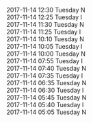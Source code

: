 2017-11-14 12:30 Tuesday  N  
2017-11-14 12:25 Tuesday  I  
2017-11-14 11:30 Tuesday  N  
2017-11-14 11:25 Tuesday  I  
2017-11-14 10:10 Tuesday  N  
2017-11-14 10:05 Tuesday  I  
2017-11-14 10:00 Tuesday  N  
2017-11-14 07:55 Tuesday  I  
2017-11-14 07:40 Tuesday  N  
2017-11-14 07:35 Tuesday  I  
2017-11-14 06:35 Tuesday  N  
2017-11-14 06:30 Tuesday  I  
2017-11-14 05:45 Tuesday  N  
2017-11-14 05:40 Tuesday  I  
2017-11-14 05:05 Tuesday  N  

